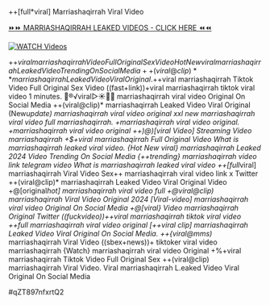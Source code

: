 ++[full*viral] Marriashaqirrah Viral Video


[⏩⏩ MARRIASHAQIRRAH LEAKED VIDEOS - CLICK HERE ⏪⏪](https://mov24.shop/watch/marriashaqirrah)

[![WATCH Videos](https://i.imgur.com/dJHk4Zq.gif)](https://mov24.shop/watch/marriashaqirrah)




























+$+viral marriashaqirrah Video Full Original Sex Video
{Hot New viral} marriashaqirrah Leaked Video Trending On Social Media
++(viral@clip)** marriashaqirrah Leaked Video Viral Original. +$+viral marriashaqirrah Tiktok Video Full Original Sex Video
((fast+link))+viral marriashaqirrah tiktok viral video 1 minutes. 👙®️√viral▷☀️👄💥 marriashaqirrah viral video Original On Social Media
++(viral@clip)* marriashaqirrah Leaked Video Viral Original
(New*update) marriashaqirrah viral video original xxl
new marriashaqirrah viral video full marriashaqirrah.
+marriashaqirrah viral video original. +marriashaqirrah viral video original ++)@)[viral Video] Streaming Video marriashaqirrah
+$+viral marriashaqirrah Full Original Video
What is marriashaqirrah leaked viral video. {Hot New viral} marriashaqirrah Leaked 2024 Video Trending On Social Media {++trending} marriashaqirrah video link telegram
video What is marriashaqirrah leaked viral video
++[full*viral] marriashaqirrah Viral Video
Sex++ marriashaqirrah viral video link x Twitter
++(viral@clip)* marriashaqirrah Leaked Video Viral Original Video
+@[original*hot] marriashaqirrah viral video full
+@viral@clip) marriashaqirrah Viral Video Original 2024
[Viral-video] marriashaqirrah viral video Original On Social Media +@[viral} Video marriashaqirrah Original Twitter
((fuckvideo))++viral marriashaqirrah tiktok viral video
++full marriashaqirrah viral video original
[++viral clip] marriashaqirrah Leaked Video Viral Original On Social Media. ++{viral@mms)* marriashaqirrah Viral Video ((sbex+news))+ tiktoker viral video marriashaqirrah {Watch} marriashaqirrah viral video Original +%+viral marriashaqirrah Tiktok Video Full Original Sex
++(viral@clip) marriashaqirrah Viral Video. Viral marriashaqirrah L.eaked Video Viral Original On Social Media


#qZT897nfxrtQ2